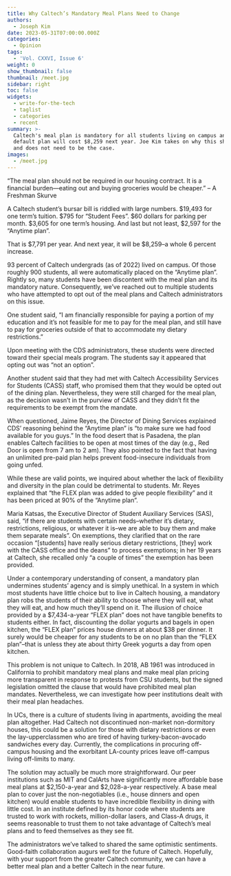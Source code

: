 ```yaml
---
title: Why Caltech’s Mandatory Meal Plans Need to Change
authors:
  - Joseph Kim
date: 2023-05-31T07:00:00.000Z
categories:
  - Opinion
tags:
  - 'Vol. CXXVI, Issue 6'
weight: 0
show_thumbnail: false
thumbnail: /meet.jpg
sidebar: right
toc: false
widgets:
  - write-for-the-tech
  - taglist
  - categories
  - recent
summary: >-
  Caltech's meal plan is mandatory for all students living on campus and the
  default plan will cost $8,259 next year. Joe Kim takes on why this should not
  and does not need to be the case.
images:
  - /meet.jpg
---
```


“The meal plan should not be required in our housing contract. It is a financial burden—eating out and buying groceries would be cheaper.” – A Freshman Skurve

A Caltech student’s bursar bill is riddled with large numbers. $19,493 for one term’s tuition. $795 for “Student Fees”. $60 dollars for parking per month. $3,605 for one term’s housing. And last but not least, $2,597 for the “Anytime plan”.

That is $7,791 per year. And next year, it will be $8,259–a whole 6 percent increase.

93 percent of Caltech undergrads (as of 2022) lived on campus. Of those roughly 900 students, all were automatically placed on the “Anytime plan”. Rightly so, many students have been discontent with the meal plan and its mandatory nature. Consequently, we’ve reached out to multiple students who have attempted to opt out of the meal plans and Caltech administrators on this issue.

One student said, “I am financially responsible for paying a portion of my education and it’s not feasible for me to pay for the meal plan, and still have to pay for groceries outside of that to accommodate my dietary restrictions.”

Upon meeting with the CDS administrators, these students were directed toward their special meals program. The students say it appeared that opting out was “not an option”.

Another student said that they had met with Caltech Accessibility Services for Students (CASS) staff, who promised them that they would be opted out of the dining plan. Nevertheless, they were still charged for the meal plan, as the decision wasn’t in the purview of CASS and they didn’t fit the requirements to be exempt from the mandate.

When questioned, Jaime Reyes, the Director of Dining Services explained CDS’ reasoning behind the “Anytime plan” is “to make sure we had food available for you guys.” In the food desert that is Pasadena, the plan enables Caltech facilities to be open at most times of the day (e.g., Red Door is open from 7 am to 2 am). They also pointed to the fact that having an unlimited pre-paid plan helps prevent food-insecure individuals from going unfed.

While these are valid points, we inquired about whether the lack of flexibility and diversity in the plan could be detrimental to students. Mr. Reyes explained that “the FLEX plan was added to give people flexibility” and it has been priced at 90% of the “Anytime plan”.

Maria Katsas, the Executive Director of Student Auxiliary Services (SAS), said, “if there are students with certain needs–whether it’s dietary, restrictions, religious, or whatever it is–we are able to buy them and make them separate meals”. On exemptions, they clarified that on the rare occasion “\[students] have really serious dietary restrictions, \[they] work with the CASS office and the deans” to process exemptions; in her 19 years at Caltech, she recalled only “a couple of times” the exemption has been provided.

Under a contemporary understanding of consent, a mandatory plan undermines students’ agency and is simply unethical. In a system in which most students have little choice but to live in Caltech housing, a mandatory plan robs the students of their ability to choose where they will eat, what they will eat, and how much they’ll spend on it. The illusion of choice provided by a $7,434-a-year “FLEX plan” does not have tangible benefits to students either. In fact, discounting the dollar yogurts and bagels in open kitchen, the “FLEX plan” prices house dinners at about $38 per dinner. It surely would be cheaper for any students to be on no plan than the “FLEX plan”–that is unless they ate about thirty Greek yogurts a day from open kitchen.

This problem is not unique to Caltech. In 2018, AB 1961 was introduced in California to prohibit mandatory meal plans and make meal plan pricing more transparent in response to protests from CSU students, but the signed legislation omitted the clause that would have prohibited meal plan mandates. Nevertheless, we can investigate how peer institutions dealt with their meal plan headaches.

In UCs, there is a culture of students living in apartments, avoiding the meal plan altogether. Had Caltech not discontinued non-market non-dormitory houses, this could be a solution for those with dietary restrictions or even the lay-upperclassmen who are tired of having turkey-bacon-avocado sandwiches every day. Currently, the complications in procuring off-campus housing and the exorbitant LA-county prices leave off-campus living off-limits to many.

The solution may actually be much more straightforward. Our peer institutions such as MIT and CalArts have significantly more affordable base meal plans at $2,150-a-year and $2,028-a-year respectively. A base meal plan to cover just the non-negotiables (i.e., house dinners and open kitchen) would enable students to have incredible flexibility in dining with little cost. In an institute defined by its honor code where students are trusted to work with rockets, million-dollar lasers, and Class-A drugs, it seems reasonable to trust them to not take advantage of Caltech’s meal plans and to feed themselves as they see fit.

The administrators we’ve talked to shared the same optimistic sentiments. Good-faith collaboration augurs well for the future of Caltech. Hopefully, with your support from the greater Caltech community, we can have a better meal plan and a better Caltech in the near future.
